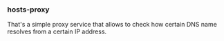 ### hosts-proxy

That's a simple proxy service that allows to check how certain DNS name resolves from a certain IP address.
